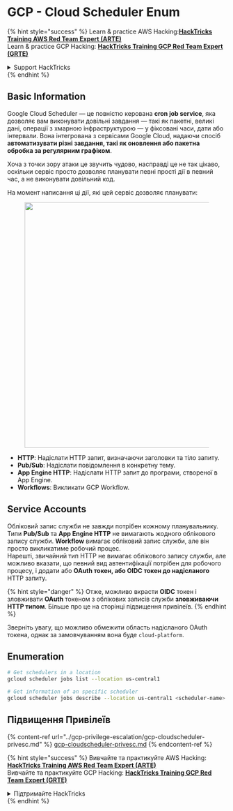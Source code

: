 # GCP - Cloud Scheduler Enum

{% hint style="success" %}
Learn & practice AWS Hacking:<img src="../../../.gitbook/assets/image (1).png" alt="" data-size="line">[**HackTricks Training AWS Red Team Expert (ARTE)**](https://training.hacktricks.xyz/courses/arte)<img src="../../../.gitbook/assets/image (1).png" alt="" data-size="line">\
Learn & practice GCP Hacking: <img src="../../../.gitbook/assets/image (2).png" alt="" data-size="line">[**HackTricks Training GCP Red Team Expert (GRTE)**<img src="../../../.gitbook/assets/image (2).png" alt="" data-size="line">](https://training.hacktricks.xyz/courses/grte)

<details>

<summary>Support HackTricks</summary>

* Check the [**subscription plans**](https://github.com/sponsors/carlospolop)!
* **Join the** 💬 [**Discord group**](https://discord.gg/hRep4RUj7f) or the [**telegram group**](https://t.me/peass) or **follow** us on **Twitter** 🐦 [**@hacktricks\_live**](https://twitter.com/hacktricks\_live)**.**
* **Share hacking tricks by submitting PRs to the** [**HackTricks**](https://github.com/carlospolop/hacktricks) and [**HackTricks Cloud**](https://github.com/carlospolop/hacktricks-cloud) github repos.

</details>
{% endhint %}

## Basic Information

Google Cloud Scheduler — це повністю керована **cron job service**, яка дозволяє вам виконувати довільні завдання — такі як пакетні, великі дані, операції з хмарною інфраструктурою — у фіксовані часи, дати або інтервали. Вона інтегрована з сервісами Google Cloud, надаючи спосіб **автоматизувати різні завдання, такі як оновлення або пакетна обробка за регулярним графіком**.

Хоча з точки зору атаки це звучить чудово, насправді це не так цікаво, оскільки сервіс просто дозволяє планувати певні прості дії в певний час, а не виконувати довільний код.

На момент написання ці дії, які цей сервіс дозволяє планувати:

<figure><img src="../../../.gitbook/assets/image (347).png" alt="" width="563"><figcaption></figcaption></figure>

* **HTTP**: Надіслати HTTP запит, визначаючи заголовки та тіло запиту.
* **Pub/Sub**: Надіслати повідомлення в конкретну тему.
* **App Engine HTTP**: Надіслати HTTP запит до програми, створеної в App Engine.
* **Workflows**: Викликати GCP Workflow.

## Service Accounts

Обліковий запис служби не завжди потрібен кожному планувальнику. Типи **Pub/Sub** та **App Engine HTTP** не вимагають жодного облікового запису служби. **Workflow** вимагає обліковий запис служби, але він просто викликатиме робочий процес.\
Нарешті, звичайний тип HTTP не вимагає облікового запису служби, але можливо вказати, що певний вид автентифікації потрібен для робочого процесу, і додати або **OAuth токен, або OIDC токен до надісланого** HTTP запиту.

{% hint style="danger" %}
Отже, можливо вкрасти **OIDC** токен і зловживати **OAuth** токеном з облікових записів служби **зловживаючи HTTP типом**. Більше про це на сторінці підвищення привілеїв.
{% endhint %}

Зверніть увагу, що можливо обмежити область надісланого OAuth токена, однак за замовчуванням вона буде `cloud-platform`.

## Enumeration
```bash
# Get schedulers in a location
gcloud scheduler jobs list --location us-central1

# Get information of an specific scheduler
gcloud scheduler jobs describe --location us-central1 <scheduler-name>
```
## Підвищення Привілеїв

{% content-ref url="../gcp-privilege-escalation/gcp-cloudscheduler-privesc.md" %}
[gcp-cloudscheduler-privesc.md](../gcp-privilege-escalation/gcp-cloudscheduler-privesc.md)
{% endcontent-ref %}

{% hint style="success" %}
Вивчайте та практикуйте AWS Hacking:<img src="../../../.gitbook/assets/image (1).png" alt="" data-size="line">[**HackTricks Training AWS Red Team Expert (ARTE)**](https://training.hacktricks.xyz/courses/arte)<img src="../../../.gitbook/assets/image (1).png" alt="" data-size="line">\
Вивчайте та практикуйте GCP Hacking: <img src="../../../.gitbook/assets/image (2).png" alt="" data-size="line">[**HackTricks Training GCP Red Team Expert (GRTE)**<img src="../../../.gitbook/assets/image (2).png" alt="" data-size="line">](https://training.hacktricks.xyz/courses/grte)

<details>

<summary>Підтримайте HackTricks</summary>

* Перевірте [**плани підписки**](https://github.com/sponsors/carlospolop)!
* **Приєднуйтесь до** 💬 [**групи Discord**](https://discord.gg/hRep4RUj7f) або [**групи Telegram**](https://t.me/peass) або **слідкуйте** за нами в **Twitter** 🐦 [**@hacktricks\_live**](https://twitter.com/hacktricks\_live)**.**
* **Діліться хакерськими трюками, надсилаючи PR до** [**HackTricks**](https://github.com/carlospolop/hacktricks) та [**HackTricks Cloud**](https://github.com/carlospolop/hacktricks-cloud) репозиторіїв на GitHub.

</details>
{% endhint %}
